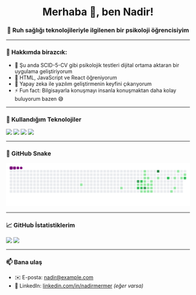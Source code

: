 <h1 align="center">Merhaba 👋, ben Nadir!</h1>
<h3 align="center">🧠 Ruh sağlığı teknolojileriyle ilgilenen bir psikoloji öğrencisiyim</h3>

---

### 🎨 Hakkımda birazcık:
- 🔭 Şu anda SCID-5-CV gibi psikolojik testleri dijital ortama aktaran bir uygulama geliştiriyorum  
- 🌱 HTML, JavaScript ve React öğreniyorum  
- 🤖 Yapay zeka ile yazılım geliştirmenin keyfini çıkarıyorum  
- ⚡ Fun fact: Bilgisayarla konuşmayı insanla konuşmaktan daha kolay buluyorum bazen 😅

---

### 🚀 Kullandığım Teknolojiler
<p align="left">
  <img src="https://img.shields.io/badge/HTML-E34F26?style=flat&logo=html5&logoColor=white" />
  <img src="https://img.shields.io/badge/JavaScript-F7DF1E?style=flat&logo=javascript&logoColor=black" />
  <img src="https://img.shields.io/badge/React-20232A?style=flat&logo=react&logoColor=61DAFB" />
  <img src="https://img.shields.io/badge/Firebase-FFCA28?style=flat&logo=firebase&logoColor=black" />
</p>

---

### 🐍 GitHub Snake
![snake gif](https://github.com/Nadirmermer/Nadirmermer/blob/output/github-contribution-grid-snake.gif)


---

### 📈 GitHub İstatistiklerim
<p align="left">
  <img src="https://github-readme-stats.vercel.app/api?username=Nadirmermer&show_icons=true&theme=radical" />
  <img src="https://github-readme-stats.vercel.app/api/top-langs/?username=Nadirmermer&layout=compact&theme=radical" />
</p>

---

### 📫 Bana ulaş
- ✉️ E-posta: nadir@example.com
- 💼 LinkedIn: [linkedin.com/in/nadirmermer](https://linkedin.com/in/nadirmermer) *(eğer varsa)*
